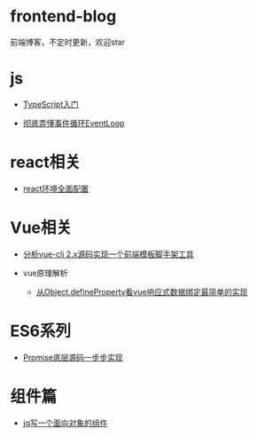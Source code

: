 # frontend-blog

前端博客，不定时更新，欢迎star

# js

  * [TypeScript入门](https://github.com/dzfrontend/start-with-typescript)
  
  * [彻底弄懂事件循环EventLoop](./Js/事件循环/事件循环EventLoop.md)  

# react相关

  * [react环境全面配置](https://github.com/dzfrontend/react-cli)

# Vue相关

  * [分析vue-cli 2.x源码实现一个前端模板脚手架工具](https://github.com/dzfrontend/command-tool)  

  * vue原理解析
  
    * [从Object.defineProperty看vue响应式数据绑定最简单的实现](./Object.defineProperty/响应式数据绑定.md)

# ES6系列

  * [Promise底层源码一步步实现](https://github.com/dzfrontend/frontend-blog/tree/master/Promise%E5%BA%95%E5%B1%82%E6%BA%90%E7%A0%81%E5%AE%9E%E7%8E%B0)  

# 组件篇

  * [jq写一个面向对象的组件](https://github.com/dzfrontend/dialog-jq)  










